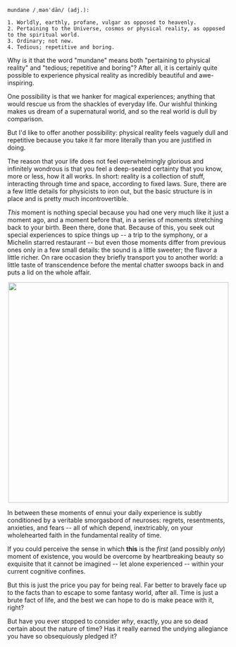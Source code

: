 
```
mundane /ˌmənˈdān/ (adj.):

1. Worldly, earthly, profane, vulgar as opposed to heavenly.
2. Pertaining to the Universe, cosmos or physical reality, as opposed to the spiritual world.
3. Ordinary; not new.
4. Tedious; repetitive and boring.
```

Why is it that the word "mundane" means both "pertaining to physical reality"
and "tedious; repetitive and boring"? After all, it is certainly quite possible 
to experience physical reality as incredibly beautiful and awe-inspiring.

One possibility is that we hanker for magical experiences; anything that would
rescue us from the shackles of everyday life. Our wishful thinking makes us
dream of a supernatural world, and so the real world is dull by comparison.

But I'd like to offer another possibility: physical reality feels vaguely dull 
and repetitive because you take it far more literally than you are justified
in doing.

The reason that your life does not feel overwhelmingly glorious and infinitely 
wondrous is that you feel a deep-seated certainty that you know, more 
or less, how it all works. In short: reality is a collection of stuff, 
interacting through time and space, according to fixed laws.
Sure, there are a few little details for physicists to iron out, but the basic 
structure is in place and is pretty much incontrovertible.

*This* moment is nothing special because you had one very much like it just a 
moment ago, and a moment before that, in a series of moments stretching back to
your birth. Been there, done that. Because of this, you seek out special 
experiences to spice things up -- a trip to the symphony, or a Michelin starred 
restaurant -- but even those moments differ from previous ones only in a few 
small details: the sound is a little sweeter; the flavor a little richer. On 
rare occasion they briefly transport you to another world: a little taste of 
transcendence before the mental chatter swoops back in and puts a lid on the 
whole affair.

<img src="https://i.imgur.com/Cm5SwBY.jpg" width="500" align="middle"
style="display: block; margin-left: auto; margin-right: auto;"/>

In between these moments of ennui your daily experience is subtly conditioned 
by a veritable smorgasbord of neuroses: regrets, resentments, anxieties, and
fears -- all of which depend, inextricably, on your wholehearted faith in the
fundamental reality of time.

If you could perceive the sense in which **this** is the *first* (and possibly 
*only*) moment of existence, you would be overcome by heartbreaking beauty so 
exquisite that it cannot be imagined -- let alone experienced -- within your 
current cognitive confines.

But this is just the price you pay for being real. Far better to bravely face
up to the facts than to escape to some fantasy world, after all. Time is just 
a brute fact of life, and the best we can hope to do is make peace with it, 
right?

But have you ever stopped to consider *why*, exactly, you are so dead certain
about the nature of time? Has it really earned the undying allegiance
you have so obsequiously pledged it?

